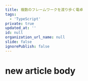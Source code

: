```yaml
---
title: 複数のフレームワークを渡り歩く電卓
tags:
  - 'TypeScript'
private: true
updated_at: ''
id: null
organization_url_name: null
slide: false
ignorePublish: false
---
```

# new article body
